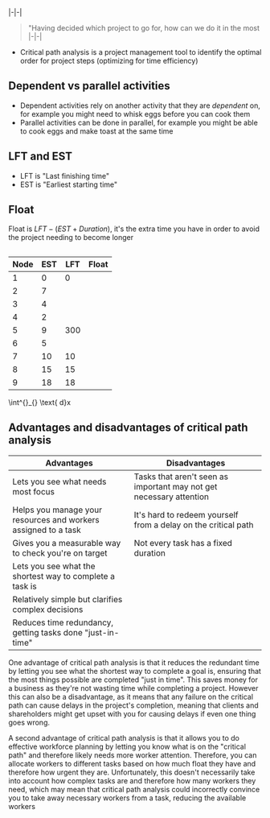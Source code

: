 |-|-|

> "Having decided which project to go for, how can we do it in the most
> |-|-|

- Critical path analysis is a project management tool to identify the optimal
  order for project steps (optimizing for time efficiency)

## Dependent vs parallel activities

- Dependent activities rely on another activity that they are _dependent_ on,
  for example you might need to whisk eggs before you can cook them
- Parallel activities can be done in parallel, for example you might be able to
  cook eggs and make toast at the same time

## LFT and EST

- LFT is "Last finishing time"
- EST is "Earliest starting time"

## Float

Float is $LFT - (EST + Duration)$, it's the extra time you have in order to
avoid the project needing to become longer

##

| Node | EST | LFT | Float |
| ---- | --- | --- | ----- |
| 1    | 0   | 0   |
| 2    | 7   |     |
| 3    | 4   |     |
| 4    | 2   |     |
| 5    | 9   | 300 |
| 6    | 5   |     |
| 7    | 10  | 10  |
| 8    | 15  | 15  |
| 9    | 18  | 18  |

\int^{}\_{} \text{ d}x

## Advantages and disadvantages of critical path analysis

| Advantages                                                     | Disadvantages                                                       |
| -------------------------------------------------------------- | ------------------------------------------------------------------- |
| Lets you see what needs most focus                             | Tasks that aren't seen as important may not get necessary attention |
| Helps you manage your resources and workers assigned to a task | It's hard to redeem yourself from a delay on the critical path      |
| Gives you a measurable way to check you're on target           | Not every task has a fixed duration                                 |
| Lets you see what the shortest way to complete a task is       |                                                                     |
| Relatively simple but clarifies complex decisions              |                                                                     |
| Reduces time redundancy, getting tasks done "just-in-time"     |                                                                     |

One advantage of critical path analysis is that it reduces the redundant time by
letting you see what the shortest way to complete a goal is, ensuring that the
most things possible are completed "just in time". This saves money for a
business as they're not wasting time while completing a project. However this
can also be a disadvantage, as it means that any failure on the critical path can
cause delays in the project's completion, meaning that clients and shareholders
might get upset with you for causing delays if even one thing goes wrong.

A second advantage of critical path analysis is that it allows you to do
effective workforce planning by letting you know what is on the "critical path"
and therefore likely needs more worker attention. Therefore, you can allocate
workers to different tasks based on how much float they have and therefore how
urgent they are. Unfortunately, this doesn't necessarily take into account how
complex tasks are and therefore how many workers they need, which may mean that
critical path analysis could incorrectly convince you to take away necessary
workers from a task, reducing the available workers

